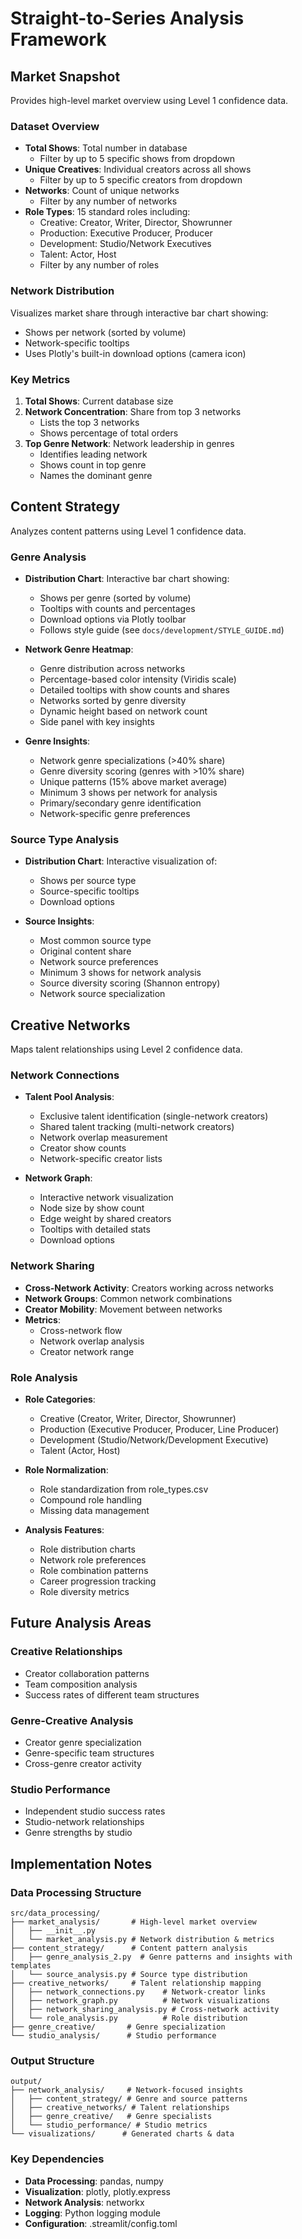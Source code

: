 # Straight-to-Series Analysis Framework

## Market Snapshot
Provides high-level market overview using Level 1 confidence data.

### Dataset Overview
- **Total Shows**: Total number in database
  - Filter by up to 5 specific shows from dropdown
- **Unique Creatives**: Individual creators across all shows
  - Filter by up to 5 specific creators from dropdown
- **Networks**: Count of unique networks
  - Filter by any number of networks
- **Role Types**: 15 standard roles including:
  - Creative: Creator, Writer, Director, Showrunner
  - Production: Executive Producer, Producer
  - Development: Studio/Network Executives
  - Talent: Actor, Host
  - Filter by any number of roles

### Network Distribution
Visualizes market share through interactive bar chart showing:
- Shows per network (sorted by volume)
- Network-specific tooltips
- Uses Plotly's built-in download options (camera icon)

### Key Metrics
1. **Total Shows**: Current database size
2. **Network Concentration**: Share from top 3 networks
   - Lists the top 3 networks
   - Shows percentage of total orders
3. **Top Genre Network**: Network leadership in genres
   - Identifies leading network
   - Shows count in top genre
   - Names the dominant genre

## Content Strategy
Analyzes content patterns using Level 1 confidence data.

### Genre Analysis
- **Distribution Chart**: Interactive bar chart showing:
  - Shows per genre (sorted by volume)
  - Tooltips with counts and percentages
  - Download options via Plotly toolbar
  - Follows style guide (see `docs/development/STYLE_GUIDE.md`)

- **Network Genre Heatmap**:
  - Genre distribution across networks
  - Percentage-based color intensity (Viridis scale)
  - Detailed tooltips with show counts and shares
  - Networks sorted by genre diversity
  - Dynamic height based on network count
  - Side panel with key insights

- **Genre Insights**:
  - Network genre specializations (>40% share)
  - Genre diversity scoring (genres with >10% share)
  - Unique patterns (15% above market average)
  - Minimum 3 shows per network for analysis
  - Primary/secondary genre identification
  - Network-specific genre preferences

### Source Type Analysis
- **Distribution Chart**: Interactive visualization of:
  - Shows per source type
  - Source-specific tooltips
  - Download options

- **Source Insights**:
  - Most common source type
  - Original content share
  - Network source preferences
  - Minimum 3 shows for network analysis
  - Source diversity scoring (Shannon entropy)
  - Network source specialization

## Creative Networks
Maps talent relationships using Level 2 confidence data.

### Network Connections
- **Talent Pool Analysis**:
  - Exclusive talent identification (single-network creators)
  - Shared talent tracking (multi-network creators)
  - Network overlap measurement
  - Creator show counts
  - Network-specific creator lists

- **Network Graph**:
  - Interactive network visualization
  - Node size by show count
  - Edge weight by shared creators
  - Tooltips with detailed stats
  - Download options

### Network Sharing
- **Cross-Network Activity**: Creators working across networks
- **Network Groups**: Common network combinations
- **Creator Mobility**: Movement between networks
- **Metrics**:
  - Cross-network flow
  - Network overlap analysis
  - Creator network range

### Role Analysis
- **Role Categories**:
  - Creative (Creator, Writer, Director, Showrunner)
  - Production (Executive Producer, Producer, Line Producer)
  - Development (Studio/Network/Development Executive)
  - Talent (Actor, Host)

- **Role Normalization**:
  - Role standardization from role_types.csv
  - Compound role handling
  - Missing data management

- **Analysis Features**:
  - Role distribution charts
  - Network role preferences
  - Role combination patterns
  - Career progression tracking
  - Role diversity metrics

## Future Analysis Areas

### Creative Relationships
- Creator collaboration patterns
- Team composition analysis
- Success rates of different team structures

### Genre-Creative Analysis
- Creator genre specialization
- Genre-specific team structures
- Cross-genre creator activity

### Studio Performance
- Independent studio success rates
- Studio-network relationships
- Genre strengths by studio

## Implementation Notes

### Data Processing Structure
```
src/data_processing/
├── market_analysis/       # High-level market overview
│   ├── __init__.py
│   └── market_analysis.py # Network distribution & metrics
├── content_strategy/      # Content pattern analysis
│   ├── genre_analysis_2.py  # Genre patterns and insights with templates
│   └── source_analysis.py # Source type distribution
├── creative_networks/     # Talent relationship mapping
│   ├── network_connections.py    # Network-creator links
│   ├── network_graph.py          # Network visualizations
│   ├── network_sharing_analysis.py # Cross-network activity
│   └── role_analysis.py          # Role distribution
├── genre_creative/       # Genre specialization
└── studio_analysis/      # Studio performance
```

### Output Structure
```
output/
├── network_analysis/     # Network-focused insights
│   ├── content_strategy/ # Genre and source patterns
│   ├── creative_networks/ # Talent relationships
│   ├── genre_creative/   # Genre specialists
│   └── studio_performance/ # Studio metrics
└── visualizations/      # Generated charts & data
```

### Key Dependencies
- **Data Processing**: pandas, numpy
- **Visualization**: plotly, plotly.express
- **Network Analysis**: networkx
- **Logging**: Python logging module
- **Configuration**: .streamlit/config.toml
